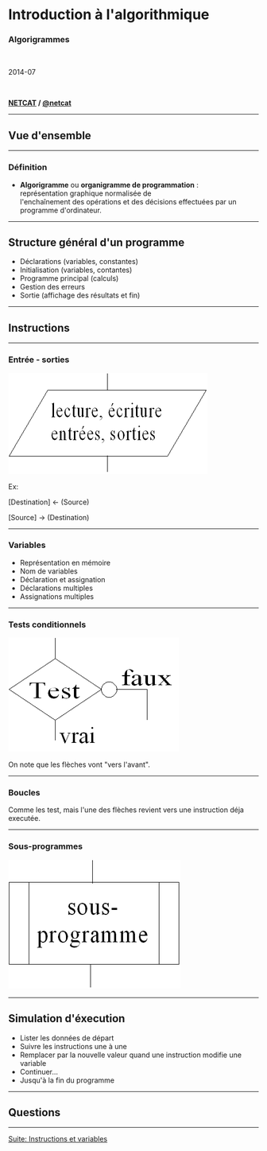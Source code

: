 Introduction à l'algorithmique
==============================

### Algorigrammes

<br>

2014-07

<br>

**[NETCAT](http://www.netcat.io) / [@netcat](http://twitter.com/netcat)**

---

Vue d'ensemble
--------------

----

### Définition 

* **Algorigramme** ou **organigramme de programmation** :<br>
  représentation graphique normalisée de   
  l'enchaînement des opérations et des
  décisions effectuées par un programme
  d'ordinateur.


----

Structure général d'un programme
--------------------------------

- Déclarations (variables, constantes)
- Initialisation (variables, contantes)
- Programme principal (calculs)
- Gestion des erreurs
- Sortie (affichage des résultats et fin)

---

Instructions
------------

----

### Entrée - sorties

![In-Out](images/algorigramme-in-out.png)

Ex: 

[Destination] &larr; (Source)

[Source] &rarr; (Destination)

---

### Variables

* Représentation en mémoire
* Nom de variables
* Déclaration et assignation
* Déclarations multiples
* Assignations multiples

----

### Tests conditionnels

![In-Out](images/algorigramme-test.png)

On note que les flèches vont "vers l'avant".

----

### Boucles

Comme les test, mais l'une des flèches revient vers une instruction déja executée.

----

### Sous-programmes

![In-Out](images/algorigramme-sous-programme.png)

---

Simulation d'éxecution
----------------------

- Lister les données de départ
- Suivre les instructions une à une
- Remplacer par la nouvelle valeur quand une instruction modifie une variable
- Continuer...
- Jusqu'à la fin du programme

---

Questions
---------

---

[Suite: Instructions et variables](03-variables.md)

